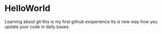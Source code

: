 # HelloWorld
Learning about git
this is my first github exxperience 
Its is new way how you update your code in daily bases.
